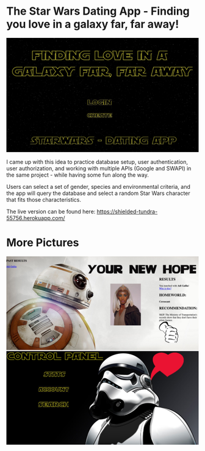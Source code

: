 # The Star Wars Dating App - Finding you love in a galaxy far, far away!

![alt text](https://github.com/ACC25/Star-Wars-Dating-App/blob/master/login_screenshot.jpeg "Login screen")


I came up with this idea to practice database setup, user authentication, user authorization, and working with multiple APIs (Google and SWAPI) in the same project - while having some fun along the way. 

Users can select a set of gender, species and environmental criteria, and the app will query the database and select a random Star Wars character that fits those characteristics. 

The live version can be found here: https://shielded-tundra-55756.herokuapp.com/

# More Pictures

![alt text](https://github.com/ACC25/Star-Wars-Dating-App/blob/master/result_screenshot.jpeg "results")
![alt text](https://github.com/ACC25/Star-Wars-Dating-App/blob/master/control_panel_screenshot.jpeg "control_panel")



